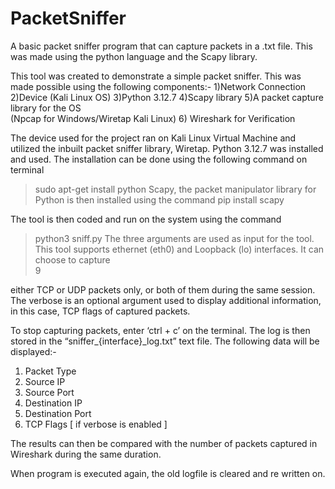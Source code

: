 # PacketSniffer
A basic packet sniffer program that can capture packets in a .txt file. This was made using the python language and the Scapy library.

This tool was created to demonstrate a simple packet sniffer. This was 
made possible using the following components:- 
1)Network Connection 
2)Device (Kali Linux OS) 
3)Python 3.12.7 
4)Scapy library 
5)A packet capture library for the OS  
(Npcap for Windows/Wiretap Kali Linux) 
6) Wireshark for Verification 
 
The device used for the project ran on Kali Linux Virtual Machine and 
utilized the inbuilt packet sniffer library, Wiretap. Python 3.12.7 was 
installed and used. The installation can be done using the following 
command on terminal 
>sudo apt-get install python 
Scapy, the packet manipulator library for Python is then installed using 
the command 
 >pip install scapy 
 
The tool is then coded and run on the system using the command 
 >python3 sniff.py <interface> <packet type> <verbose> 
The three arguments are used as input for the tool. This tool supports 
ethernet (eth0) and Loopback (lo) interfaces. It can choose to capture  
9 
 
either TCP or UDP packets only, or both of them during the same 
session. The verbose is an optional argument used to display 
additional information, in this case, TCP flags of captured packets. 
 
To stop capturing packets, enter ‘ctrl + c’ on the terminal. The log is 
then stored in the “sniffer_{interface}_log.txt” text file. The following 
data will be displayed:- 
1) Packet Type 
2) Source IP 
3) Source Port 
4) Destination IP 
5) Destination Port 
6) TCP Flags  [ if verbose is enabled ] 
 
The results can then be compared with the number of packets 
captured in Wireshark during the same duration.  
 
When program is executed again, the old logfile is cleared and re
written on.
